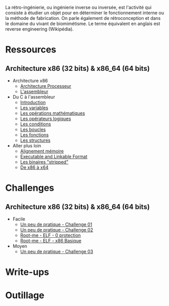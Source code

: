 La rétro-ingénierie, ou ingénierie inverse ou inversée, est l'activité qui consiste à étudier un objet pour en déterminer le fonctionnement interne ou la méthode de fabrication. On parle également de rétroconception et dans le domaine du vivant de biomimétisme. Le terme équivalent en anglais est reverse engineering (Wikipédia).

# Ressources

## Architecture x86 (32 bits) & x86_64 (64 bits)
- Architecture x86
  - [Architecture Processeur](ressources/architecture-x86-x86_64/01.Architecture-Processeur.md)
  - [L'assembleur](ressources/architecture-x86-x86_64/02.L-assembleur.md)
- Du C à l'assembleur
  - [Introduction](ressources/architecture-x86-x86_64/03.Introduction.md)
  - [Les variables](ressources/architecture-x86-x86_64/04.Les-variables.md)
  - [Les opérations mathématiques](ressources/architecture-x86-x86_64/05.Les-operations-mathematiques.md)
  - [Les opérateurs logiques](ressources/architecture-x86-x86_64/06.Les-operateurs-logiques.md)
  - [Les conditions](ressources/architecture-x86-x86_64/07.Les-conditions.md)
  - [Les boucles](ressources/architecture-x86-x86_64/08.Les-boucles.md)
  - [Les fonctions](ressources/architecture-x86-x86_64/09.Les-fonctions.md)
  - [Les structures](ressources/architecture-x86-x86_64/10.Les-structures.md)
- Aller plus loin
  - [Alignement mémoire](ressources/architecture-x86-x86_64/XX.Alignement-memoire.md)
  - [Executable and Linkable Format](ressources/architecture-x86-x86_64/XX.Executable-and-Linkable-Format.md)
  - [Les binaires "stripped"](ressources/architecture-x86-x86_64/XX.Les-binaires-stripped.md)
  - [De x86 à x64](ressources/architecture-x86-x86_64/XX.De_x86_a_x64.md)

# Challenges

## Architecture x86 (32 bits) & x86_64 (64 bits)
- Facile
  - [Un peu de pratique - Challenge 01](challenges/architecture-x86-x86_64/un_peu_de_pratique-challenge_01/README.md)
  - [Un peu de pratique - Challenge 02](challenges/architecture-x86-x86_64/un_peu_de_pratique-challenge_02/README.md)
  - [Root-me - ELF - 0 protection](challenges/architecture-x86-x86_64/root-me_ELF-0_protection/README.md)
  - [Root-me - ELF - x86 Basique](challenges/architecture-x86-x86_64/root-me_ELF-x86_basique/README.md)
- Moyen
  - [Un peu de pratique - Challenge 03](challenges/architecture-x86-x86_64/un_peu_de_pratique-challenge_03/README.md)

# Write-ups

# Outillage
